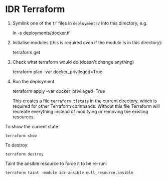 IDR Terraform
=============

1. Symlink one of the `tf` files in `deployments/` into this directory, e.g.

    ln -s deployments/docker.tf

2. Initialise modules (this is required even if the module is in this directory):

    terraform get

3. Check what terraform would do (doesn't change anything)

    terraform plan -var docker_privileged=True

4. Run the deployment

    terraform apply -var docker_privileged=True

   This creates a file `terraform.tfstate` in the current directory, which is required for other Terraform commands.
   Without this file Terraform will recreate everything instead of modifying or removing the existing resources.

To show the current state:

    terraform show

To destroy:

    terraform destroy

Taint the ansible resource to force it to be re-run:

    terraform taint -module idr-ansible null_resource.ansible

